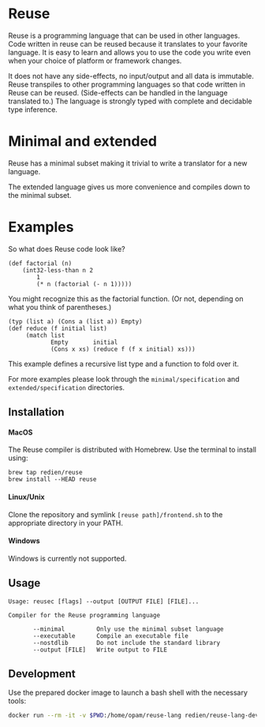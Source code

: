 # Reuse

Reuse is a programming language that can be used in other languages.
Code written in reuse can be reused because it translates to your favorite language.
It is easy to learn and allows you to use the code you write even when
your choice of platform or framework changes.

It does not have any side-effects, no input/output and all data is immutable.
Reuse transpiles to other programming languages so that code written in Reuse can be reused. (Side-effects can be handled in the language translated to.)
The language is strongly typed with complete and decidable type inference.

# Minimal and extended

Reuse has a minimal subset making it trivial to write a translator for a new language.

The extended language gives us more convenience and compiles down to the minimal subset.

# Examples

So what does Reuse code look like?

```
(def factorial (n)
    (int32-less-than n 2
        1
        (* n (factorial (- n 1)))))
```

You might recognize this as the factorial function. (Or not, depending on what you think of parentheses.)

```
(typ (list a) (Cons a (list a)) Empty)
(def reduce (f initial list)
     (match list
            Empty       initial
            (Cons x xs) (reduce f (f x initial) xs)))
```

This example defines a recursive list type and a function to fold over it.

For more examples please look through the `minimal/specification` and `extended/specification` directories.

## Installation

#### MacOS

The Reuse compiler is distributed with Homebrew. Use the terminal to install using:

```
brew tap redien/reuse
brew install --HEAD reuse
```

#### Linux/Unix

Clone the repository and symlink `[reuse path]/frontend.sh` to the appropriate directory in your PATH.

#### Windows

Windows is currently not supported.

## Usage

```
Usage: reusec [flags] --output [OUTPUT FILE] [FILE]...

Compiler for the Reuse programming language

       --minimal         Only use the minimal subset language
       --executable      Compile an executable file
       --nostdlib        Do not include the standard library
       --output [FILE]   Write output to FILE
```

## Development

Use the prepared docker image to launch a bash shell with the necessary tools:

```sh
docker run --rm -it -v $PWD:/home/opam/reuse-lang redien/reuse-lang-dev-env
```
